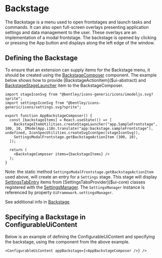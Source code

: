 # Backstage

The Backstage is a menu used to open frontstages and launch tasks and commands.
It can also open full-screen overlays presenting application settings and data management to the user.
These overlays are an implementation of a modal frontstage. The backstage is opened by clicking or pressing the App button and displays along the left edge of the window.

## Defining the Backstage

To ensure that an extension can supply items for the Backstage menu, it should be created using the [BackstageComposer]($ui-framework) component. The example below shows how to provide [BackstageActionItem]($ui-abstract) and [BackstageStageLauncher]($ui-abstract) item to the BackstageComposer.

```tsx
import stageIconSvg from "@bentley/icons-generic/icons/imodeljs.svg?sprite";
import settingsIconSvg from "@bentley/icons-generic/icons/settings.svg?sprite";

export function AppBackstageComposer() {
  const [backstageItems] = React.useState(() => [
    BackstageItemUtilities.createStageLauncher("app.SampleFrontstage", 100, 10, IModelApp.i18n.translate("app:backstage.sampleFrontstage"), undefined, IconSpecUtilities.createSvgIconSpec(stageIconSvg)),
    SettingsModalFrontstage.getBackstageActionItem (300, 10),
  ]);

  return (
    <BackstageComposer items={backstageItems} />
  );
}
```

Note: the static method `SettingsModalFrontstage.getBackstageActionItem` used above, will create an entry for a `Settings` stage.  This stage will display [SettingsTabEntry]($ui-core) items from [SettingsTabsProvider]($ui-core) classes registered with the [SettingsManager]($ui-core). The `SettingsManager` instance is referenced by property `UiFramework.settingsManager`.

See additional info in [Backstage](../../../learning/ui/abstract/Backstage.md).

## Specifying a Backstage in ConfigurableUiContent

Below is an example of defining the ConfigurableUiContent and specifying the backstage, using the component from the above example.

```tsx
<ConfigurableUiContent appBackstage={<AppBackstageComposer />} />
```
